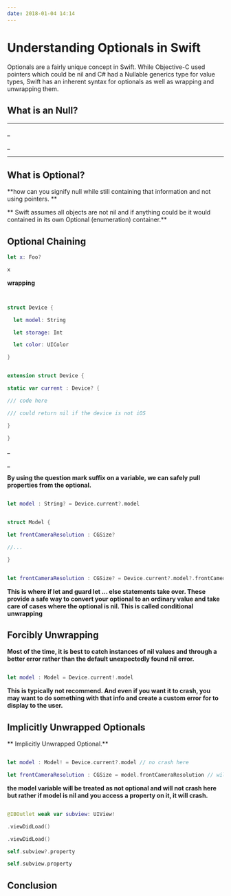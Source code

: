 ```yaml
---
date: 2018-01-04 14:14
---
```

# Understanding Optionals in Swift


Optionals are a fairly unique concept in Swift. While Objective-C used pointers which could be nil and C# had a Nullable generics type for value types, Swift has an inherent syntax for optionals as well as wrapping and unwrapping them.





## What is an Null?


---


_

_


---


## What is Optional?

**how can you signify null while still containing that information and not using pointers. **

** Swift assumes all objects are not nil and if anything could be it would contained in its own Optional (enumeration) container.**

## Optional Chaining

```swift
let x: Foo?
```

```swift
x
```

**wrapping**

```swift


struct Device {

  let model: String

  let storage: Int

  let color: UIColor

}


```

```swift

extension struct Device {

static var current : Device? {

/// code here

/// could return nil if the device is not iOS

}

}

```

_

_

**By using the question mark suffix on a variable, we can safely pull properties from the optional.**

```swift

let model : String? = Device.current?.model


```

```swift

struct Model {

let frontCameraResolution : CGSize?

//...

}


```

```swift

let frontCameraResolution : CGSize? = Device.current?.model?.frontCameraResolution


```

**This is where if let and guard let … else statements take over. These provide a safe way to convert your optional to an ordinary value and take care of cases where the optional is nil. This is called conditional unwrapping**

## Forcibly Unwrapping

**Most of the time, it is best to catch instances of nil values and through a better error rather than the default unexpectedly found nil error.**

```swift

let model : Model = Device.current!.model


```

**This is typically not recommend. And even if you want it to crash, you may want to do something with that info and create a custom error for to display to the user.**

## Implicitly Unwrapped Optionals

** Implicitly Unwrapped Optional.**

```swift

let model : Model! = Device.current?.model // no crash here

let frontCameraResolution : CGSize = model.frontCameraResolution // will crash here if nil model


```

**the model variable will be treated as not optional and will not crash here but rather if model is nil and you access a property on it, it will crash.**

```swift

@IBOutlet weak var subview: UIView!


```

```swift
.viewDidLoad()
```

```swift
.viewDidLoad()
```

```swift
self.subview?.property
```

```swift
self.subview.property
```

## Conclusion